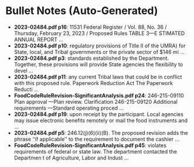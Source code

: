 # Bullet Notes (Auto-Generated)

- **2023-02484.pdf p16**: 11531 Federal Register / Vol. 88, No. 36 / Thursday, February 23, 2023 / Proposed Rules TABLE 3—E STIMATED ANNUAL REPORT …
- **2023-02484.pdf p10**: regulatory provisions of Title II of the UMRA) for State, local, and Tribal governments or the private sector of $146 mi …
- **2023-02484.pdf p3**: standards established by the Department. Together, these provisions will provide State agencies the flexibility to devel …
- **2023-02484.pdf p11**: any current Tribal laws that could be in conflict with this proposed rule. Paperwork Reduction Act The Paperwork Reducti …
- **FoodCodeRuleRevision-SignificantAnalysis.pdf p24**: 246-215-09110 Plan approval —Plan review. Clarification 246-215-09120 Additional requirements —Standard operating proced …
- **2023-02484.pdf p19**: upon receipt by the participant. Local agencies may issue electronic benefits remotely or mail the food instruments and …
- **2023-02484.pdf p5**: 246.12(j)(6)(ii)(B). The proposed revision adds the phrase ‘‘if applicable’’ to the requirement to document the cashier …
- **FoodCodeRuleRevision-SignificantAnalysis.pdf p45**: violates requirements of federal or state law. The department contacted the Departmen t of Agriculture, Labor and Indust …
